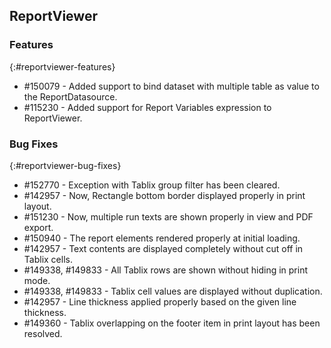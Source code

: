 ## ReportViewer

### Features
{:#reportviewer-features}

* \#150079 - Added support to bind dataset with multiple table as value to the ReportDatasource.
* \#115230 - Added support for Report Variables expression to ReportViewer.


### Bug Fixes
{:#reportviewer-bug-fixes}

* \#152770 - Exception with Tablix group filter has been cleared.
* \#142957 - Now, Rectangle bottom border displayed properly in print layout.
* \#151230 - Now, multiple run texts are shown properly in view and PDF export.
* \#150940 - The report elements rendered properly at initial loading.
* \#142957 - Text contents are displayed completely without cut off in Tablix cells.
* \#149338, #149833 - All Tablix rows are shown without hiding in print mode.
* \#149338, #149833 - Tablix cell values are displayed without duplication. 
* \#142957 - Line thickness applied properly based on the given line thickness.
* \#149360 - Tablix overlapping on the footer item in print layout has been resolved.



